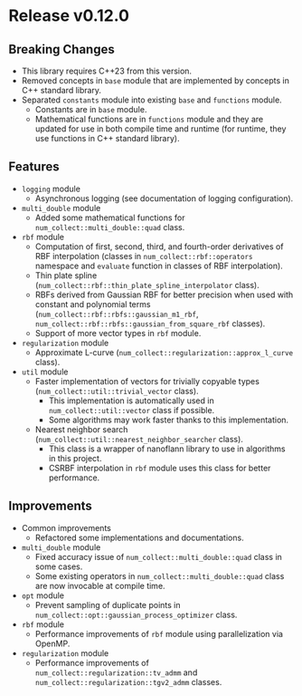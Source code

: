 # Release v0.12.0

## Breaking Changes

- This library requires C++23 from this version.
- Removed concepts in `base` module that are implemented by concepts in C++ standard library.
- Separated `constants` module into existing `base` and `functions` module.
  - Constants are in `base` module.
  - Mathematical functions are in `functions` module and they are updated for use in both compile time and runtime (for runtime, they use functions in C++ standard library).

## Features

- `logging` module
  - Asynchronous logging (see documentation of logging configuration).
- `multi_double` module
  - Added some mathematical functions for `num_collect::multi_double::quad` class.
- `rbf` module
  - Computation of first, second, third, and fourth-order derivatives of RBF interpolation (classes in `num_collect::rbf::operators` namespace and `evaluate` function in classes of RBF interpolation).
  - Thin plate spline (`num_collect::rbf::thin_plate_spline_interpolator` class).
  - RBFs derived from Gaussian RBF for better precision when used with constant and polynomial terms (`num_collect::rbf::rbfs::gaussian_m1_rbf`, `num_collect::rbf::rbfs::gaussian_from_square_rbf` classes).
  - Support of more vector types in `rbf` module.
- `regularization` module
  - Approximate L-curve (`num_collect::regularization::approx_l_curve` class).
- `util` module
  - Faster implementation of vectors for trivially copyable types (`num_collect::util::trivial_vector` class).
    - This implementation is automatically used in `num_collect::util::vector` class if possible.
    - Some algorithms may work faster thanks to this implementation.
  - Nearest neighbor search (`num_collect::util::nearest_neighbor_searcher` class).
    - This class is a wrapper of nanoflann library to use in algorithms in this project.
    - CSRBF interpolation in `rbf` module uses this class for better performance.

## Improvements

- Common improvements
  - Refactored some implementations and documentations.
- `multi_double` module
  - Fixed accuracy issue of `num_collect::multi_double::quad` class in some cases.
  - Some existing operators in `num_collect::multi_double::quad` class are now invocable at compile time.
- `opt` module
  - Prevent sampling of duplicate points in `num_collect::opt::gaussian_process_optimizer` class.
- `rbf` module
  - Performance improvements of `rbf` module using parallelization via OpenMP.
- `regularization` module
  - Performance improvements of `num_collect::regularization::tv_admm` and `num_collect::regularization::tgv2_admm` classes.
